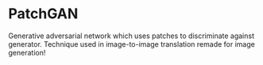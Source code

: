 # PatchGAN
Generative adversarial network which uses patches to discriminate against generator. Technique used in image-to-image translation remade for image generation!
